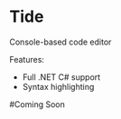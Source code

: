 # Tide
Console-based code editor

Features:
 - Full .NET C# support
 - Syntax highlighting

#Coming Soon
